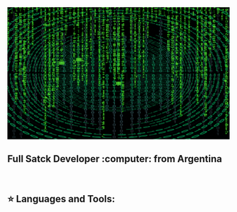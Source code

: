 <img src="assest\Jonathan Perez (1).gif" height="300px" width="100%"/>

<h2>
Full Satck Developer :computer: from Argentina 
</h2>

&nbsp;&nbsp;

## :star: Languages and Tools:
